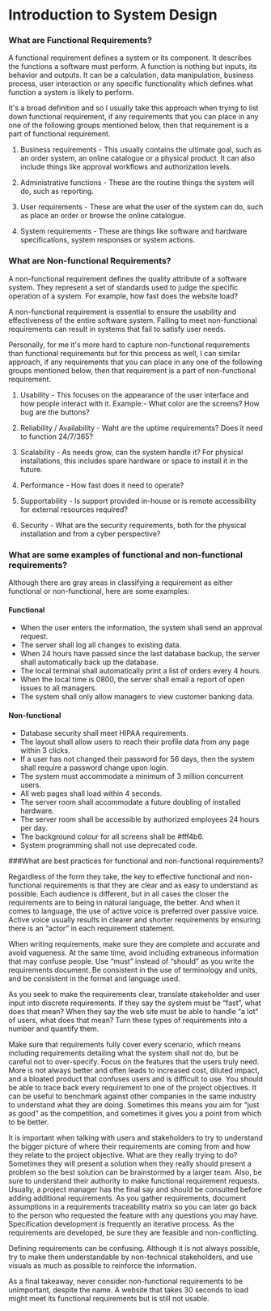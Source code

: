# Introduction to System Design

### What are Functional Requirements?

A functional requirement defines a system or its component. It describes the functions a software must perform. A function is nothing but inputs, its behavior and outputs. It can be a calculation, data manipulation, business process, user interaction or any specific functionality which defines what function a system is likely to perform. 

It's a broad definition and so I usually take this approach when trying to list down functional requirement, if any requirements that you can place in any one of the following groups mentioned below, then that requirement is a part of functional requirement. 

1. Business requirements - This usually contains the ultimate goal, such as an order system, an online catalogue or a physical product. It can also include things like approval workflows and authorization levels. 

2. Administrative functions - These are the routine things the system will do, such as reporting. 

3. User requirements - These are what the user of the system can do, such as place an order or browse the online catalogue. 

4. System requirements - These are things like software and hardware specifications, system responses or system actions. 

### What are Non-functional Requirements?

A non-functional requirement defines the quality attribute of a software system. They represent a set of standards used to judge the specific operation of a system. For example, how fast does the website load?

A non-functional requirement is essential to ensure the usability and effectiveness of the entire software system. Failing to meet non-functional requirements can result in systems that fail to satisfy user needs.

Personally, for me it's more hard to capture non-functional requirements than functional requirements but for this process as well, I can similar approach, if any requirements that you can place in any one of the following groups mentioned below, then that requirement is a part of non-functional requirement. 

1. Usability - This focuses on the appearance of the user interface and how people interact with it. Example:-  What color are the screens? How bug are the buttons?

2. Reliability / Availability - Waht are the uptime requirements? Does it need to function 24/7/365?

3. Scalability - As needs grow, can the system handle it? For physical installations, this includes spare hardware or space to install it in the future. 

4. Performance - How fast does it need to operate?

5. Supportability - Is support provided in-house or is remote accessibility for external resources required?

6. Security - What are the security requirements, both for the physical installation and from a cyber perspective?


### What are some examples of functional and non-functional requirements?

Although there are gray areas in classifying a requirement as either functional or non-functional, here are some examples:

#### Functional

- When the user enters the information, the system shall send an approval request.
- The server shall log all changes to existing data.
- When 24 hours have passed since the last database backup, the server shall automatically back up the database.
- The local terminal shall automatically print a list of orders every 4 hours.
- When the local time is 0800, the server shall email a report of open issues to all managers.
- The system shall only allow managers to view customer banking data.


#### Non-functional

- Database security shall meet HIPAA requirements.
- The layout shall allow users to reach their profile data from any page within 3 clicks.
- If a user has not changed their password for 56 days, then the system shall require a password change upon login.
- The system must accommodate a minimum of 3 million concurrent users.
- All web pages shall load within 4 seconds.
- The server room shall accommodate a future doubling of installed hardware.
- The server room shall be accessible by authorized employees 24 hours per day.
- The background colour for all screens shall be #fff4b6.
- System programming shall not use deprecated code.


###What are best practices for functional and non-functional requirements?

Regardless of the form they take, the key to effective functional and non-functional requirements is that they are clear and as easy to understand as possible. Each audience is different, but in all cases the closer the requirements are to being in natural language, the better. And when it comes to language, the use of active voice is preferred over passive voice. Active voice usually results in clearer and shorter requirements by ensuring there is an “actor” in each requirement statement.

When writing requirements, make sure they are complete and accurate and avoid vagueness. At the same time, avoid including extraneous information that may confuse people. Use “must” instead of “should” as you write the requirements document. Be consistent in the use of terminology and units, and be consistent in the format and language used.

As you seek to make the requirements clear, translate stakeholder and user input into discrete requirements. If they say the system must be “fast”, what does that mean? When they say the web site must be able to handle “a lot” of users, what does that mean? Turn these types of requirements into a number and quantify them.

Make sure that requirements fully cover every scenario, which means including requirements detailing what the system shall not do, but be careful not to over-specify. Focus on the features that the users truly need. More is not always better and often leads to increased cost, diluted impact, and a bloated product that confuses users and is difficult to use. You should be able to trace back every requirement to one of the project objectives. It can be useful to benchmark against other companies in the same industry to understand what they are doing. Sometimes this means you aim for “just as good” as the competition, and sometimes it gives you a point from which to be better.

It is important when talking with users and stakeholders to try to understand the bigger picture of where their requirements are coming from and how they relate to the project objective. What are they really trying to do? Sometimes they will present a solution when they really should present a problem so the best solution can be brainstormed by a larger team. Also, be sure to understand their authority to make functional requirement requests. Usually, a project manager has the final say and should be consulted before adding additional requirements. As you gather requirements, document assumptions in a requirements traceability matrix so you can later go back to the person who requested the feature with any questions you may have. Specification development is frequently an iterative process. As the requirements are developed, be sure they are feasible and non-conflicting.

Defining requirements can be confusing. Although it is not always possible, try to make them understandable by non-technical stakeholders, and use visuals as much as possible to reinforce the information.

As a final takeaway, never consider non-functional requirements to be unimportant, despite the name. A website that takes 30 seconds to load might meet its functional requirements but is still not usable.